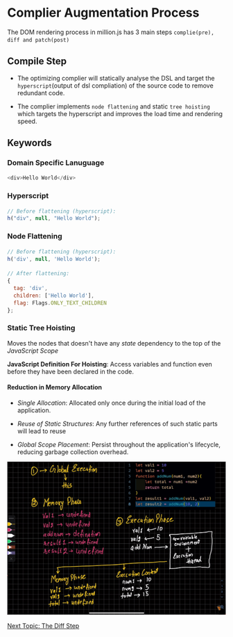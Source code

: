 # Complier Augmentation Process

The DOM rendering process in million.js has 3 main steps `complie(pre), diff and patch(post)`

## Compile Step

-   The optimizing complier will statically analyse the DSL and target the `hyperscript`(output of dsl compliation) of the source code to remove redundant code.

-   The complier implements `node flattening` and static `tree hoisting` which targets the hyperscript and improves the load time and rendering speed.

## Keywords

### Domain Specific Lanuguage

```javascript
<div>Hello World</div>
```

### Hyperscript

```javascript
// Before flattening (hyperscript):
h("div", null, "Hello World");
```

### Node Flattening

```javascript
// Before flattening (hyperscript):
h('div', null, 'Hello World');

// After flattening:
{
  tag: 'div',
  children: ['Hello World'],
  flag: Flags.ONLY_TEXT_CHILDREN
};
```

### Static Tree Hoisting

Moves the nodes that doesn't have any _state_ dependency to the top of the _JavaScript Scope_

**JavaScript Definition For Hoisting**: Access variables and function even before they have been declared in the code.

#### Reduction in Memory Allocation

-   _Single Allocation_: Allocated only once during the initial load of the application.

-   _Reuse of Static Structures_: Any further references of such static parts will lead to reuse

-   _Global Scope Placement_: Persist throughout the application's lifecycle, reducing garbage collection overhead.


![alt text](./images/hoisting.png)

[Next Topic: The Diff Step](./diff.md)